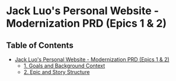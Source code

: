 # Jack Luo's Personal Website - Modernization PRD (Epics 1 & 2)

## Table of Contents

- [Jack Luo's Personal Website - Modernization PRD (Epics 1 & 2)](#table-of-contents)
  - [1. Goals and Background Context](#1-goals-and-background-context)
  - [2. Epic and Story Structure](#2-epic-and-story-structure)
